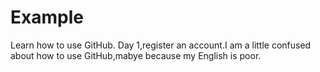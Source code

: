 # Example
Learn how to use GitHub.
Day 1,register an account.I am a little confused about how to use GitHub,mabye because my English is poor.
